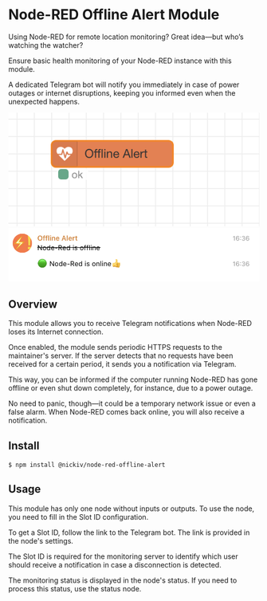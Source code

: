 # Node-RED Offline Alert Module

Using Node-RED for remote location monitoring? Great idea—but who’s watching the watcher?

Ensure basic health monitoring of your Node-RED instance with this module.

A dedicated Telegram bot will notify you immediately in case of power outages or internet disruptions, keeping you informed even when the unexpected happens.

![image of example flow](./examples/flow-screenshot.png) ![image of Telegram chat with notification](./examples/alert-chat.png)

## Overview

This module allows you to receive Telegram notifications when Node-RED loses its Internet connection.

Once enabled, the module sends periodic HTTPS requests to the maintainer's server. If the server detects that no requests have been received for a certain period, it sends you a notification via Telegram.

This way, you can be informed if the computer running Node-RED has gone offline or even shut down completely, for instance, due to a power outage.

No need to panic, though—it could be a temporary network issue or even a false alarm. When Node-RED comes back online, you will also receive a notification.

## Install

```
$ npm install @nickiv/node-red-offline-alert
```

## Usage

This module has only one node without inputs or outputs. To use the node, you need to fill in the Slot ID configuration.

To get a Slot ID, follow the link to the Telegram bot. The link is provided in the node's settings.

The Slot ID is required for the monitoring server to identify which user should receive a notification in case a disconnection is detected.

The monitoring status is displayed in the node's status. If you need to process this status, use the status node.
